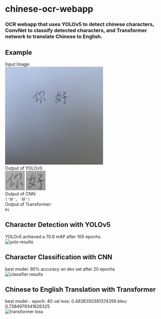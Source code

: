 # chinese-ocr-webapp

### OCR webapp that uses YOLOv5 to detect chinese characters, ConvNet to classify detected characters, and Transformer network to translate Chinese to English. 

## Example 
Input Image: \
![input](example/nihao.jpeg) \
Output of YOLOv5: \
![1](example/character_0.png) ![2](example/character_1.png) \
Output of CNN: \
```['你', '好']```\
Output of Transformer: \
```Hi```

## Character Detection with YOLOv5
YOLOv5 achieved a 70.8 mAP after 100 epochs. \
![yolo results](results/yolo_training.png)

## Character Classification with CNN 
best model: 90% accuracy on dev set after 20 epochs \
![classifier results](results/classifier_acc.png)

## Chinese to English Translation with Transformer 
best model - epoch: 40 val loss: 0.4836350381374359 bleu: 0.7384979341626325 \
![transformer loss](results/transformer_loss.png)







